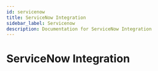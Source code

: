 ```yaml
---
id: servicenow
title: ServiceNow Integration
sidebar_label: Servicenow
description: Documentation for ServiceNow Integration
---
```


# ServiceNow Integration
